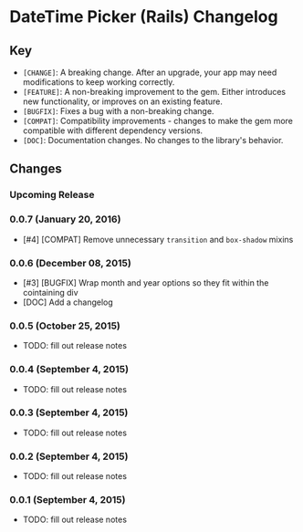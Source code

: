 # DateTime Picker (Rails) Changelog

## Key

* `[CHANGE]`: A breaking change.
  After an upgrade, your app may need modifications to keep working correctly.
* `[FEATURE]`: A non-breaking improvement to the gem.
  Either introduces new functionality, or improves on an existing feature.
* `[BUGFIX]`: Fixes a bug with a non-breaking change.
* `[COMPAT]`: Compatibility improvements - changes to make the gem more
  compatible with different dependency versions.
* `[DOC]`: Documentation changes. No changes to the library's behavior.

## Changes

### Upcoming Release

### 0.0.7 (January 20, 2016)

- [#4] [COMPAT] Remove unnecessary `transition` and `box-shadow` mixins

### 0.0.6 (December 08, 2015)

- [#3] [BUGFIX] Wrap month and year options so they fit within the cointaining div
- [DOC] Add a changelog

### 0.0.5 (October 25, 2015)

- TODO: fill out release notes

### 0.0.4 (September 4, 2015)

- TODO: fill out release notes

### 0.0.3 (September 4, 2015)

- TODO: fill out release notes

### 0.0.2 (September 4, 2015)

- TODO: fill out release notes

### 0.0.1 (September 4, 2015)

- TODO: fill out release notes
